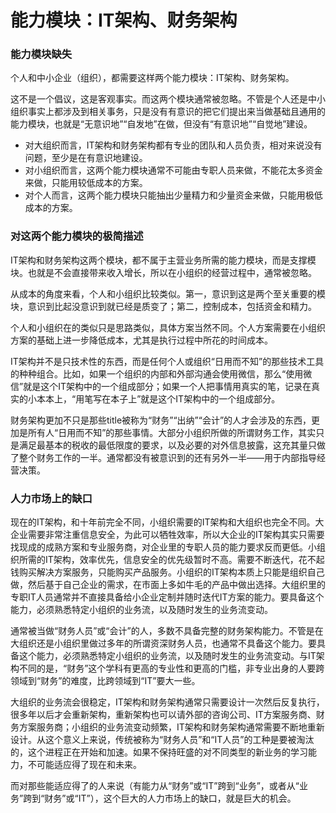 # 能力模块：IT架构、财务架构

### 能力模块缺失

个人和中小企业（组织），都需要这样两个能力模块：IT架构、财务架构。

这不是一个倡议，这是客观事实。而这两个模块通常被忽略。不管是个人还是中小组织事实上都涉及到相关事务，只是没有有意识的把它们提出来当做基础且通用的能力模块，也就是“无意识地”“自发地”在做，但没有“有意识地”“自觉地”建设。

* 对大组织而言，IT架构和财务架构都有专业的团队和人员负责，相对来说没有问题，至少是在有意识地建设。
* 对小组织而言，这两个能力模块通常不可能由专职人员来做，不能花太多资金来做，只能用较低成本的方案。
* 对个人而言，这两个能力模块只能抽出少量精力和少量资金来做，只能用极低成本的方案。

### 对这两个能力模块的极简描述

IT架构和财务架构这两个模块，都不属于主营业务所需的能力模块，而是支撑模块。也就是不会直接带来收入增长，所以在小组织的经营过程中，通常被忽略。

从成本的角度来看，个人和小组织比较类似。第一，意识到这是两个至关重要的模块，意识到比起没意识到就已经是质变了；第二，控制成本，包括资金和精力。

个人和小组织在的类似只是思路类似，具体方案当然不同。个人方案需要在小组织方案的基础上进一步降低成本，尤其是执行过程中所花的时间成本。

IT架构并不是只技术性的东西，而是任何个人或组织“日用而不知”的那些技术工具的种种组合。比如，如果一个组织的内部和外部沟通会使用微信，那么“使用微信”就是这个IT架构中的一个组成部分；如果一个人把事情用真实的笔，记录在真实的小本本上，“用笔写在本子上”就是这个IT架构中的一个组成部分。

财务架构更加不只是那些title被称为“财务”“出纳”“会计”的人才会涉及的东西，更加是所有人“日用而不知”的那些事情。大部分小组织所做的所谓财务工作，其实只是满足最基本的税收的最低限度的要求，以及必要的对外信息披露，这充其量只做了整个财务工作的一半。通常都没有被意识到的还有另外一半——用于内部指导经营决策。

### 人力市场上的缺口

现在的IT架构，和十年前完全不同，小组织需要的IT架构和大组织也完全不同。大企业需要非常注重信息安全，为此可以牺牲效率，所以大企业的IT架构其实只需要找现成的成熟方案和专业服务商，对企业里的专职人员的能力要求反而更低。小组织所需的IT架构，效率优先，信息安全的优先级暂时不高。需要不断迭代，花不起钱购买解决方案服务，只能购买产品服务。小组织的IT架构本质上只能是组织自己做，然后基于自己企业的需求，在市面上多如牛毛的产品中做出选择。大组织里的专职IT人员通常并不直接具备给小企业定制并随时迭代IT方案的能力。要具备这个能力，必须熟悉特定小组织的业务流，以及随时发生的业务流变动。

通常被当做“财务人员”或“会计”的人，多数不具备完整的财务架构能力。不管是在大组织还是小组织里做过多年的所谓资深财务人员，也通常不具备这个能力。要具备这个能力，必须熟悉特定小组织的业务流，以及随时发生的业务流变动。与IT架构不同的是，“财务”这个学科有更高的专业性和更高的门槛，非专业出身的人要跨领域到“财务”的难度，比跨领域到“IT”要大一些。

大组织的业务流会很稳定，IT架构和财务架构通常只需要设计一次然后反复执行，很多年以后才会重新架构，重新架构也可以请外部的咨询公司、IT方案服务商、财务方案服务商；小组织的业务流变动频繁，IT架构和财务架构通常需要不断地重新设计。从这个意义上来说，传统被称为“财务人员”和“IT人员”的工种是要被淘汰的，这个进程正在开始和加速。如果不保持旺盛的对不同类型的新业务的学习能力，不可能适应得了现在和未来。

而对那些能适应得了的人来说（有能力从“财务”或“IT”跨到“业务”，或者从“业务”跨到“财务”或“IT”），这个巨大的人力市场上的缺口，就是巨大的机会。



